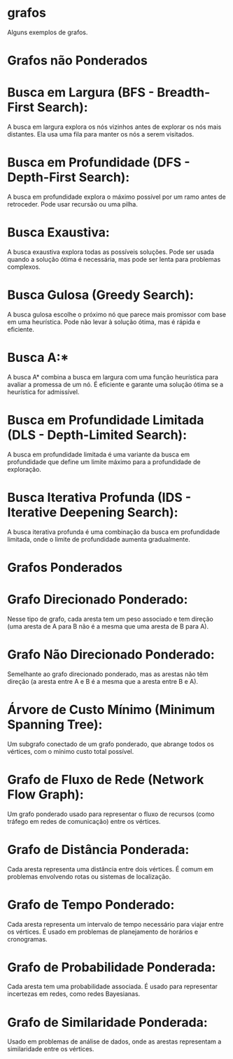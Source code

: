 # grafos
Alguns exemplos de grafos.


# Grafos não Ponderados

# Busca em Largura (BFS - Breadth-First Search):
A busca em largura explora os nós vizinhos antes de explorar os nós mais distantes. Ela usa uma fila para manter os nós a serem visitados.

# Busca em Profundidade (DFS - Depth-First Search):
A busca em profundidade explora o máximo possível por um ramo antes de retroceder. Pode usar recursão ou uma pilha.

# Busca Exaustiva:
A busca exaustiva explora todas as possíveis soluções. Pode ser usada quando a solução ótima é necessária, mas pode ser lenta para problemas complexos.

# Busca Gulosa (Greedy Search):
A busca gulosa escolhe o próximo nó que parece mais promissor com base em uma heurística. Pode não levar à solução ótima, mas é rápida e eficiente.

# Busca A:*
A busca A* combina a busca em largura com uma função heurística para avaliar a promessa de um nó. É eficiente e garante uma solução ótima se a heurística for admissível.

# Busca em Profundidade Limitada (DLS - Depth-Limited Search):
A busca em profundidade limitada é uma variante da busca em profundidade que define um limite máximo para a profundidade de exploração.

# Busca Iterativa Profunda (IDS - Iterative Deepening Search):
A busca iterativa profunda é uma combinação da busca em profundidade limitada, onde o limite de profundidade aumenta gradualmente.


# Grafos Ponderados 

# Grafo Direcionado Ponderado:
 Nesse tipo de grafo, cada aresta tem um peso associado e tem direção (uma aresta de A para B não é a mesma que uma aresta de B para A).

# Grafo Não Direcionado Ponderado:
 Semelhante ao grafo direcionado ponderado, mas as arestas não têm direção (a aresta entre A e B é a mesma que a aresta entre B e A).

# Árvore de Custo Mínimo (Minimum Spanning Tree):
 Um subgrafo conectado de um grafo ponderado, que abrange todos os vértices, com o mínimo custo total possível.

# Grafo de Fluxo de Rede (Network Flow Graph):
 Um grafo ponderado usado para representar o fluxo de recursos (como tráfego em redes de comunicação) entre os vértices.

# Grafo de Distância Ponderada:
 Cada aresta representa uma distância entre dois vértices. É comum em problemas envolvendo rotas ou sistemas de localização.

# Grafo de Tempo Ponderado:
 Cada aresta representa um intervalo de tempo necessário para viajar entre os vértices. É usado em problemas de planejamento de horários e cronogramas.

# Grafo de Probabilidade Ponderada:
 Cada aresta tem uma probabilidade associada. É usado para representar incertezas em redes, como redes Bayesianas.

# Grafo de Similaridade Ponderada:
 Usado em problemas de análise de dados, onde as arestas representam a similaridade entre os vértices.